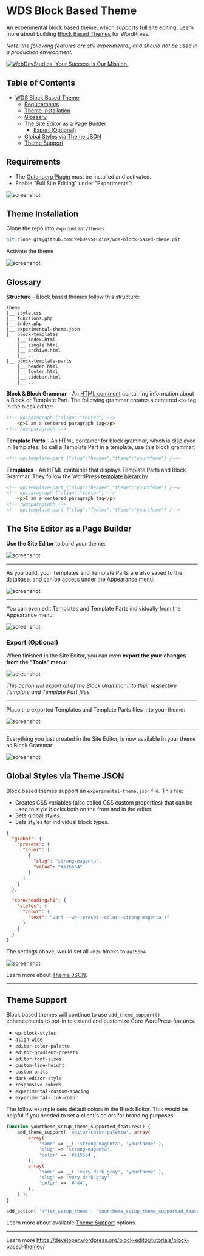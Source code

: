 # WDS Block Based Theme

An experimental block based theme, which supports full site editing. Learn more about building [Block Based Themes](https://developer.wordpress.org/block-editor/tutorials/block-based-themes/) for WordPress.

*Note: the following features are still experimental, and should not be used in a production environment.*

<a href="https://webdevstudios.com/contact/"><img src="https://webdevstudios.com/wp-content/uploads/2018/04/wds-github-banner.png" alt="WebDevStudios. Your Success is Our Mission."></a>

## Table of Contents
- [WDS Block Based Theme](#wds-block-based-theme)
  - [Requirements](#requirements)
  - [Theme Installation](#theme-installation)
  - [Glossary](#glossary)
  - [The Site Editor as a Page Builder](#the-site-editor-as-a-page-builder)
    - [Export (Optional)](#export-optional)
  - [Global Styles via Theme JSON](#global-styles-via-theme-json)
  - [Theme Support](#theme-support)

## Requirements

* The [Gutenberg Plugin](https://wordpress.org/plugins/gutenberg/) must be installed and activated.
* Enable "Full Site Editing" under "Experiments":

![screenshot](https://dl.dropbox.com/s/9oj24opmbkvbfvh/Screen%20Shot%202020-08-18%20at%2011.36.50%20AM.png?dl=0)

## Theme Installation

Clone the repo into `/wp-content/themes`

```bash
git clone git@github.com:WebDevStudios/wds-block-based-theme.git
```

Activate the theme

![screenshot](https://dl.dropbox.com/s/f372jqm7xtvmcnm/Screen%20Shot%202020-08-18%20at%2011.43.21%20AM.png?dl=0)

## Glossary

**Structure** - Block based themes follow this structure:

```text
theme
|__ style.css
|__ functions.php
|__ index.php
|__ experimental-theme.json
|__ block-templates
    |__ index.html
    |__ single.html
    |__ archive.html
    |__ ...
|__ block-template-parts
    |__ header.html
    |__ footer.html
    |__ sidebar.html
    |__ ...
```

**Block & Block Grammar** - An [HTML comment](https://developer.wordpress.org/block-editor/principles/key-concepts/#blocks) containing information about a Block or Template Part. The following grammar creates a centered `<p>` tag in the block editor:

```html
<!-- wp:paragraph {"align":"center"} -->
    <p>I am a centered paragraph tag</p>
<!-- /wp:paragraph -->
```

**Template Parts** - An HTML container for block grammar, which is displayed in Templates. To call a Template Part in a template, use this block grammar:

```html
<!-- wp:template-part {"slug":"header","theme":"yourtheme"} /-->
```

**Templates** - An HTML container that displays Template Parts and Block Grammar. They follow the WordPress [template hierarchy](https://developer.wordpress.org/themes/basics/template-hierarchy/)

```html
<!-- wp:template-part {"slug":"header","theme":"yourtheme"} /-->
<!-- wp:paragraph {"align":"center"} -->
    <p>I am a centered paragraph tag</p>
<!-- /wp:paragraph -->
<!-- wp:template-part {"slug":"footer","theme":"yourtheme"} /-->
```

## The Site Editor as a Page Builder

**Use the Site Editor** to build your theme:

![screenshot](https://dl.dropbox.com/s/9e26iy1dlvn2bva/Screen%20Shot%202020-08-18%20at%2012.06.47%20PM.png?dl=0)

---

As you build, your Templates and Template Parts are also saved to the database, and can be access under the Appearance menu:

![screenshot](https://dl.dropbox.com/s/bgo15p7xmt8pdt4/Screen%20Shot%202020-08-18%20at%2012.15.57%20PM.png?dl=0)

---

You can even edit Templates and Template Parts individually from the Appearance menu:

![screenshot](https://dl.dropbox.com/s/irxr0m3ztmswc2l/Screen%20Shot%202020-08-18%20at%2012.17.53%20PM.png?dl=0)

### Export (Optional)

When finished in the Site Editor, you can even **export the your changes from the "Tools" menu**:

![screenshot](https://dl.dropbox.com/s/xhimdjroyrgih9a/Screen%20Shot%202020-08-18%20at%2012.05.09%20PM.png?dl=0)

*This action will export all of the Block Grammar into their respective Template and Template Part files.*

---

Place the exported Templates and Template Parts files into your theme:

![screenshot](https://dl.dropbox.com/s/vd40hcty2668bq6/kapture%202020-08-18%20at%2012.10.41.gif?dl=0)

---

Everything you just created in the Site Editor, is now available in your theme as Block Grammar:

![screenshot](https://dl.dropbox.com/s/w6mwivtu36cv7px/Screen%20Shot%202020-08-18%20at%2012.21.16%20PM.png?dl=0)

## Global Styles via Theme JSON

Block based themes support an `experimental-theme.json` file. This file:

* Creates CSS variables (also called CSS custom properties) that can be used to style blocks both on the front and in the editor.
* Sets global styles.
* Sets styles for individual block types.

```json
{
  "global": {
    "presets": {
      "color": [
        {
          "slug": "strong-magenta",
          "value": "#a156b4"
        }
      ]
    }
  },

  "core/heading/h1": {
    "styles": {
      "color": {
        "text": "var( --wp--preset--color--strong-magenta )"
      }
    }
  }
}
```

The settings above, would set all `<h2>` blocks to `#a156b4`

![screenshot](https://dl.dropbox.com/s/jqmjt9qt2pu5xfg/Screen%20Shot%202020-08-18%20at%201.36.33%20PM.png?dl=0)

Learn more about [Theme JSON](https://developer.wordpress.org/block-editor/developers/themes/theme-json/).

---

## Theme Support

Block based themes will continue to use `add_theme_support()` enhancements to opt-in to extend and customize Core WordPress features.

* `wp-block-styles`
* `align-wide`
* `editor-color-palette`
* `editor-gradient-presets`
* `editor-font-sizes`
* `custom-line-height`
* `custom-units`
* `dark-editor-style`
* `responsive-embeds`
* `experimental-custom-spacing`
* `experimental-link-color`

The follow example sets default colors in the Block Editor. This would be helpful if you needed to set a client's colors for branding purposes:

```php
function yourtheme_setup_theme_supported_features() {
    add_theme_support( 'editor-color-palette', array(
        array(
            'name' => __( 'strong magenta', 'yourtheme' ),
            'slug' => 'strong-magenta',
            'color' => '#a156b4',
        ),
        array(
            'name' => __( 'very dark gray', 'yourtheme' ),
            'slug' => 'very-dark-gray',
            'color' => '#444',
        ),
    ) );
}

add_action( 'after_setup_theme', 'yourtheme_setup_theme_supported_features' );
```

Learn more about available [Theme Support](https://developer.wordpress.org/block-editor/developers/themes/theme-support/) options.

---

Learn more https://developer.wordpress.org/block-editor/tutorials/block-based-themes/
